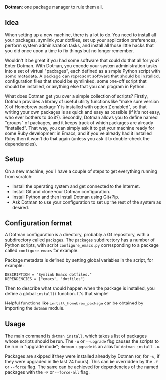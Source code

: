 **Dotman**: one package manager to rule them all.

## Idea

When setting up a new machine, there is a lot to do. You need to
install all your packages, symlink your dotfiles, set up your
application preferences, perform system administration tasks, and
install all those little hacks that you did once upon a time to fix
things but no longer remember.

Wouldn't it be great if you had some software that could do that all
for you? Enter Dotman. With Dotman, you encode your system
administration tasks into a set of virtual "packages", each defined as
a simple Python script with some metadata. A package can represent
software that should be installed, configuration files that should be
symlinked, some one-off script that should be installed, or anything
else that you can program in Python.

What does Dotman get you over a simple collection of scripts? Firstly,
Dotman provides a library of useful utility functions like "make sure
version X of Homebrew package Y is installed with option Z enabled",
so that writing your own packages is as quick and easy as possible (if
it's not easy, who ever bothers to do it?). Secondly, Dotman allows
you to define named "groups" of packages, and it keeps track of which
packages are already "installed". That way, you can simply ask it to
get your machine ready for some Ruby development in Emacs, and if
you've already had it installed Ruby then it won't do that again
(unless you ask it to double-check the dependencies).

## Setup

On a new machine, you'll have a couple of steps to get everything
running from scratch:

* Install the operating system and get connected to the Internet.
* Install Git and clone your Dotman configuration.
* Install Python and then install Dotman using Git+Pip.
* Ask Dotman to use your configuration to set up the rest of the
  system as desired.

## Configuration format

A Dotman configuration is a directory, probably a Git repository, with
a subdirectory called `packages`. The `packages` subdirectory has a
number of Python scripts, with script `configure_emacs.py`
corresponding to a package called `configure-emacs` for example.

Package metadata is defined by setting global variables in the script,
for example:

    DESCRIPTION = "Symlink Emacs dotfiles."
    DEPENDENCIES = ["emacs", "dotfiles"]

Then to describe what should happen when the package is installed, you
define a global `install()` function. It's that simple!

Helpful functions like `install_homebrew_package` can be obtained by
importing the `dotman` module.

## Usage

The main command is `dotman install`, which takes a list of packages
whose scripts should be run. The `-u` or `--upgrade` flag causes the
scripts to be run in "upgrade mode"; `dotman upgrade` is an alias for
`dotman install -u`.

Packages are skipped if they were installed already by Dotman (or, for
`-u`, if they were upgraded in the last 24 hours). This can be
overridden by the `-f` or `--force` flag. The same can be achieved for
dependencies of the named packages with the `-F` or `--force-all`
flag.
